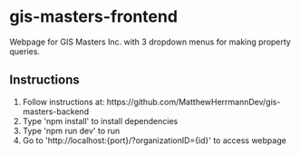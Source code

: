 <h1>gis-masters-frontend</h1>
<p>Webpage for GIS Masters Inc. with 3 dropdown menus for making property queries.</p>
<h2>Instructions</h2>
<ol>
  <li>Follow instructions at: https://github.com/MatthewHerrmannDev/gis-masters-backend</li>
  <li>Type 'npm install' to install dependencies</li>
  <li>Type 'npm run dev' to run</li>
  <li>Go to 'http://localhost:{port}/?organizationID={id}' to access webpage</li>
</ol>

